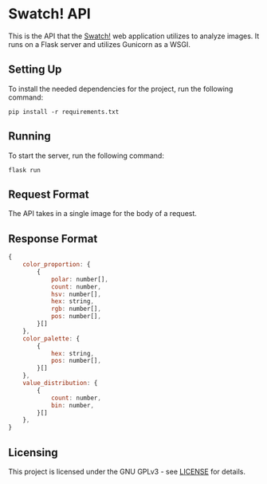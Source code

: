 # Swatch! API
This is the API that the [Swatch!](https://github.com/Kipwisp/swatch-app) web application utilizes to analyze images. It runs on a Flask server and utilizes Gunicorn as a WSGI. 

## Setting Up
To install the needed dependencies for the project, run the following command:
```
pip install -r requirements.txt
```

## Running
To start the server, run the following command:
```
flask run
```

## Request Format
The API takes in a single image for the body of a request.

## Response Format
``` JavaScript
{
    color_proportion: {
        {
            polar: number[],
            count: number,
            hsv: number[],
            hex: string,
            rgb: number[],
            pos: number[],
        }[]
    },
    color_palette: {
        {
            hex: string,
            pos: number[],
        }[]
    },
    value_distribution: {
        {
            count: number,
            bin: number,
        }[]
    },
}
```

## Licensing
This project is licensed under the GNU GPLv3 - see [LICENSE](https://raw.githubusercontent.com/Kipwisp/swatch-api/main/LICENSE?token=GHSAT0AAAAAABSOHVBT3CD4QXCCONOFH3GSYRRM3JQ) for details.
